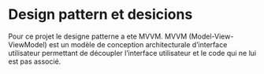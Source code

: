 # Design pattern et desicions

Pour ce projet le designe patterne a ete MVVM. MVVM (Model-View-ViewModel) est un modèle de conception architecturale d’interface utilisateur permettant de découpler l’interface utilisateur et le code qui ne lui est pas associé.
